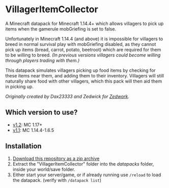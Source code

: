 # VillagerItemCollector
A Minecraft datapack for Minecraft 1.14.4+ which allows villagers to pick up items when the gamerule mobGriefing is set to false.

Unfortunately in Minecraft 1.14.4 (and above) it is impossible for villagers to breed in normal survival play with mobGriefing disabled, as they cannot pick up items (bread, carrot, potato, beetroot) which are required for them to be willing to breed. *(In previous versions villagers could become willing through players trading with them.)*

This datapack simulates villagers picking up food items by checking for these items near them, and adding them to their inventory. Villagers will still naturally share food with other villagers, which this pack will then aid them in picking up.

*Originally created by Dax23333 and Zedwick for [Zedwork](https://zedwork.co.uk).*

## Which version to use?

- [v1.2](https://github.com/zedwick/VillagerItemCollector/releases/tag/v1.2): MC 1.17+
- [v1.1](https://github.com/zedwick/VillagerItemCollector/releases/tag/v1.1): MC 1.14.4-1.6.5

## Installation

1. [Download this repository as a zip archive](https://github.com/zedwick/VillagerItemCollector/archive/master.zip)
2. Extract the "VillagerItemCollector" folder into the *datapacks* folder, inside your world/save folder.
3. Either start your server/game, or if already running use `/reload` to load the datapack. (verify with `/datapack list`)
